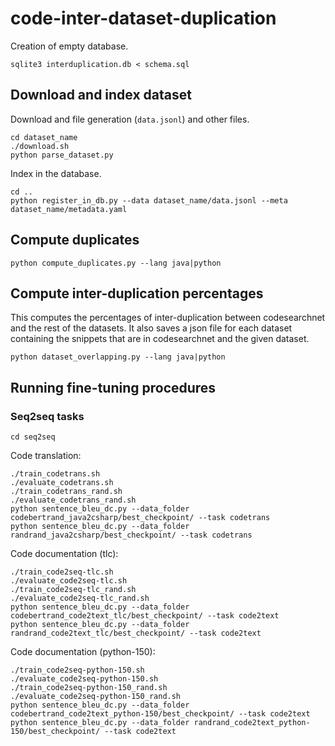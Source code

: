 



# code-inter-dataset-duplication

Creation of empty database.
```shell
sqlite3 interduplication.db < schema.sql
```

## Download and index dataset

Download and file generation (`data.jsonl`) and other files.
```shell
cd dataset_name
./download.sh
python parse_dataset.py
```

Index in the database.
```shell
cd ..
python register_in_db.py --data dataset_name/data.jsonl --meta dataset_name/metadata.yaml
```

## Compute duplicates
```shell
python compute_duplicates.py --lang java|python
```

## Compute inter-duplication percentages

This computes the percentages of inter-duplication between codesearchnet and the rest of the datasets. It also saves a
json file for each dataset containing the snippets that are in codesearchnet and the given dataset.
```shell
python dataset_overlapping.py --lang java|python
```

## Running fine-tuning procedures

### Seq2seq tasks

```shell
cd seq2seq
```

Code translation:
```shell
./train_codetrans.sh
./evaluate_codetrans.sh
./train_codetrans_rand.sh
./evaluate_codetrans_rand.sh
python sentence_bleu_dc.py --data_folder codebertrand_java2csharp/best_checkpoint/ --task codetrans
python sentence_bleu_dc.py --data_folder randrand_java2csharp/best_checkpoint/ --task codetrans
```

Code documentation (tlc):
```shell
./train_code2seq-tlc.sh
./evaluate_code2seq-tlc.sh
./train_code2seq-tlc_rand.sh
./evaluate_code2seq-tlc_rand.sh
python sentence_bleu_dc.py --data_folder codebertrand_code2text_tlc/best_checkpoint/ --task code2text
python sentence_bleu_dc.py --data_folder randrand_code2text_tlc/best_checkpoint/ --task code2text
```

Code documentation (python-150):

```shell
./train_code2seq-python-150.sh
./evaluate_code2seq-python-150.sh
./train_code2seq-python-150_rand.sh
./evaluate_code2seq-python-150_rand.sh
python sentence_bleu_dc.py --data_folder codebertrand_code2text_python-150/best_checkpoint/ --task code2text
python sentence_bleu_dc.py --data_folder randrand_code2text_python-150/best_checkpoint/ --task code2text
```

